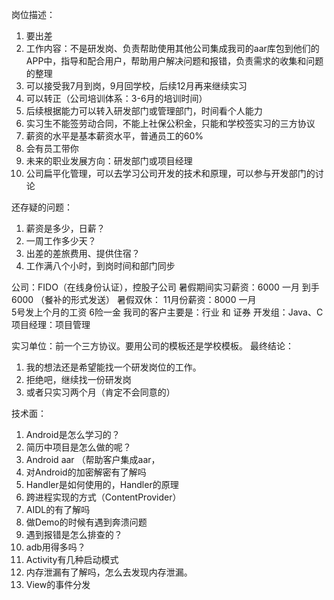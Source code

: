 岗位描述：

1. 要出差
2. 工作内容：不是研发岗、负责帮助使用其他公司集成我司的aar库包到他们的APP中，指导和配合用户，帮助用户解决问题和报错，负责需求的收集和问题的整理
3. 可以接受我7月到岗，9月回学校，后续12月再来继续实习
4. 可以转正（公司培训体系：3-6月的培训时间）
5. 后续根据能力可以转入研发部门或管理部门，时间看个人能力
6. 实习生不能签劳动合同，不能上社保公积金，只能和学校签实习的三方协议
7. 薪资的水平是基本薪资水平，普通员工的60%
8. 会有员工带你
9. 未来的职业发展方向：研发部门或项目经理
10. 公司扁平化管理，可以去学习公司开发的技术和原理，可以参与开发部门的讨论

还存疑的问题：

1. 薪资是多少，日薪？
2. 一周工作多少天？
3. 出差的差旅费用、提供住宿？
4. 工作满八个小时，到岗时间和部门同步  

公司：FIDO（在线身份认证），控股子公司
暑假期间实习薪资：6000    一月    到手6000  （餐补的形式发送）
暑假双休：
11月份薪资：8000   一月   
5号发上个月的工资
6险一金
我司的客户主要是：行业  和  证券
开发组：Java、C  
项目经理：项目管理

实习单位：前一个三方协议。要用公司的模板还是学校模板。
最终结论：

1. 我的想法还是希望能找一个研发岗位的工作。
2. 拒绝吧，继续找一份研发岗
3. 或者只实习两个月（肯定不会同意的）


技术面：

1. Android是怎么学习的？
2. 简历中项目是怎么做的呢？
3. Android  aar （帮助客户集成aar，
4. 对Android的加密解密有了解吗
5. Handler是如何使用的，Handler的原理
6. 跨进程实现的方式（ContentProvider）
7. AIDL的有了解吗
8. 做Demo的时候有遇到奔溃问题
9. 遇到报错是怎么排查的？
10. adb用得多吗？
11. Activity有几种启动模式
12. 内存泄漏有了解吗，怎么去发现内存泄漏。
13. View的事件分发


